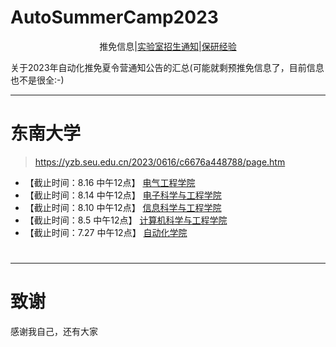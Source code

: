 # AutoSummerCamp2023

<div align=center> 
推免信息|<a href=LabInfo/README.md>实验室招生通知</a>|<a href=experience/README.md>保研经验</a>
</div>


关于2023年自动化推免夏令营通知公告的汇总(可能就剩预推免信息了，目前信息也不是很全:-)



---



# 东南大学

> https://yzb.seu.edu.cn/2023/0616/c6676a448788/page.htm

- 【截止时间：8.16 中午12点】 [电气工程学院](https://ee.seu.edu.cn/2023/0625/c25184a449533/page.htm)
- 【截止时间：8.14 中午12点】 [电子科学与工程学院](https://electronic.seu.edu.cn/2023/0707/c11479a450947/page.htm)
- 【截止时间：8.10 中午12点】 [信息科学与工程学院](https://radio.seu.edu.cn/2023/0629/c19195a449917/page.htm)
- 【截止时间：8.5 中午12点】 [计算机科学与工程学院](https://cse.seu.edu.cn/2023/0627/c22646a449677/page.htm)
- 【截止时间：7.27 中午12点】 [自动化学院](https://automation.seu.edu.cn/2023/0705/c24460a450730/page.htm)


#


---

# 致谢

感谢我自己，还有大家
